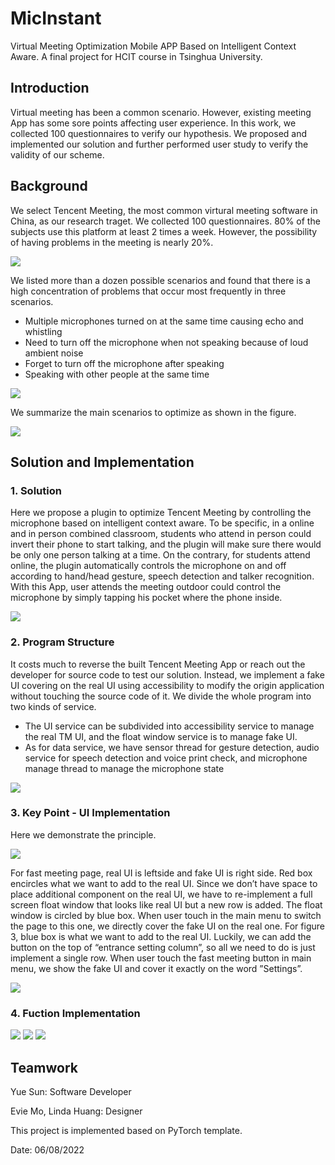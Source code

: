 # MicInstant
Virtual Meeting Optimization Mobile APP Based on Intelligent Context Aware. A final project for HCIT course in Tsinghua University.

## Introduction

Virtual meeting has been a common scenario. However, existing meeting App has some sore points affecting user experience.
In this work, we collected 100 questionnaires to verify our hypothesis. We proposed and implemented our solution and further performed
user study to verify the validity of our scheme.

## Background

We select Tencent Meeting, the most common virtural meeting software in China, as our research traget. We collected 100 questionnaires.
 80% of the subjects use this platform at least 2 times a week. However, the possibility of having problems in the meeting is nearly 20%. 

![](/ReadmeImg/Survey1.svg)

We listed more than a dozen possible scenarios and found that there is a high concentration of problems that occur most frequently in three scenarios.
+ Multiple microphones turned on at the same time causing echo and whistling
+ Need to turn off the microphone when not speaking because of loud ambient noise
+ Forget to turn off the microphone after speaking
+ Speaking with other people at the same time

![](/ReadmeImg/Survey.svg)

We summarize the main scenarios to optimize as shown in the figure.

![](/ReadmeImg/Scenario.svg)

## Solution and Implementation

### 1. Solution

Here we propose a plugin to optimize Tencent Meeting by controlling the microphone based on
intelligent context aware. To be specific, in a online and in person combined classroom, students who attend in person could invert their phone to start talking, and the plugin
will make sure there would be only one person talking at a time. On the contrary, for students attend online, the plugin automatically controls the microphone
on and off according to hand/head gesture, speech detection and talker recognition. With this App, user attends the meeting outdoor could control the microphone by simply tapping his
 pocket where the phone inside. 

![](/ReadmeImg/Solution.svg)

### 2. Program Structure

It costs much to reverse the built Tencent Meeting App or reach out the developer for source code to test our solution. Instead, we implement a fake UI covering on the real UI using accessibility to
modify the origin application without touching the source code of it.
We divide the whole program into two kinds of service.
+ The UI service can be subdivided into accessibility service to manage the real TM UI, and the float window service is to manage fake UI.
+ As for data service, we have sensor thread for gesture detection, audio service for speech detection and voice print check, and microphone manage thread to manage the microphone state

![](/ReadmeImg/ProgramStructure.svg)

### 3. Key Point - UI Implementation

Here we demonstrate the principle. 

![](/ReadmeImg/UI1.svg)

For fast meeting page, real UI is leftside and fake UI is right side. Red box encircles what we want to add to the real UI. Since we don’t have space to place additional component on the real UI, we have to re-implement a full screen float window that looks like real UI but a new row is added.
The float window is circled by blue box.
When user touch in the main menu to switch the page to this one, we directly cover the fake UI on the real one. 
For figure 3, blue box is what we want to add to the real UI. Luckily, we can add the button on the top of “entrance setting column”, so all we need to do is just implement a single row. When user touch the fast meeting button in main menu, we show the fake UI and cover it exactly on the word ”Settings”.

![](/ReadmeImg/UI2.svg)

### 4. Fuction Implementation

![](/ReadmeImg/Gesture.svg)
![](/ReadmeImg/TapTap.svg)
![](/ReadmeImg/Control.svg)

## Teamwork

Yue Sun: Software Developer

Evie Mo, Linda Huang: Designer

This project is implemented based on PyTorch template.

Date: 06/08/2022

